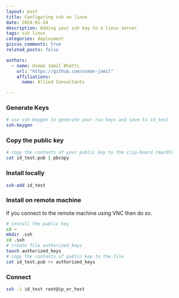 ```yaml
---
layout: post
title: Configuring ssh on linux
date: 2024-01-24
description: Adding your ssh key to a linux server
tags: ssh linux
categories: deployment
giscus_comments: true
related_posts: false

authors:
  - name: Usman Jamil Bhatti
    url: "https://github.com/usman-jamil"
    affiliations:
      name: Allied Consultants

---
```


### Generate Keys

```bash
# use ssh-keygen to generate your rsa keys and save to id_test
ssh-keygen
```

### Copy the public key

```bash
# copy the contents of your public key to the clip-board (macOS)
cat id_test.pub | pbcopy
```

### Install locally

```bash
ssh-add id_test
```

### Install on remote machine

If you connect to the remote machine using VNC then do so.

```bash
# install the public key
cd ~
mkdir .ssh
cd .ssh
# create file authorized_keys
touch authorized_keys
# copy the contents of public key to the file
cat id_test.pub >> authorized_keys
```

### Connect

```bash
ssh -i id_test root@ip_or_host
```
